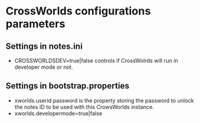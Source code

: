 # CrossWorlds configurations parameters

## Settings in notes.ini

- CROSSWORLDSDEV=true|false controls if CrossWolrds will run in developer mode or not.

## Settings in bootstrap.properties

- xworlds.userid.password is the property storing the password to unlock the notes ID to be used with this 
CrowsWorlds instance.
- xworlds.developermode=true|false